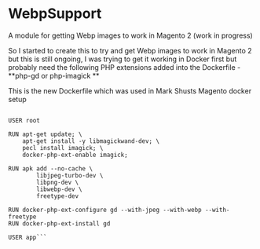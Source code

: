 # WebpSupport
A module for getting Webp images to work in Magento 2 (work in progress)

So I started to create this to try and get Webp images to work in Magento 2 but this is still ongoing, I was trying to get it working in Docker first but probably need the following PHP extensions added into the Dockerfile -  **php-gd or php-imagick **

This is the new Dockerfile which was used in Mark Shusts Magento docker setup

```FROM markoshust/magento-php:8.3-fpm-1

USER root

RUN apt-get update; \
    apt-get install -y libmagickwand-dev; \
    pecl install imagick; \
    docker-php-ext-enable imagick;

RUN apk add --no-cache \
        libjpeg-turbo-dev \
        libpng-dev \
        libwebp-dev \
        freetype-dev

RUN docker-php-ext-configure gd --with-jpeg --with-webp --with-freetype
RUN docker-php-ext-install gd

USER app```


